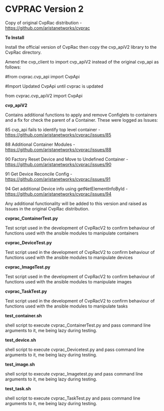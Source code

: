 # CVPRAC Version 2

Copy of original CvpRac distribution - https://github.com/aristanetworks/cvprac

**To Install**

Install the official version of CvpRac then copy the cvp_apiV2 library to the CvpRac directory.

Amend the cvp_client to import cvp_apiV2 instead of the original cvp_api as follows:

#from cvprac.cvp_api import CvpApi

#Import Updated CvpApi until cvprac is updated

from cvprac.cvp_apiV2 import CvpApi

**cvp_apiV2**

Contains additional functions to apply and remove Configlets to containers and a fix for check the parent of a Container.
These were logged as Issues:

85 cvp_api fails to identify top level container - https://github.com/aristanetworks/cvprac/issues/85

88 Additional Container Modules  - https://github.com/aristanetworks/cvprac/issues/88

90 Factory Reset Device and Move to Undefined Container - https://github.com/aristanetworks/cvprac/issues/90

91 Get Device Reconcile Config - https://github.com/aristanetworks/cvprac/issues/91

94 Get additional Device info using getNetElementInfoById - https://github.com/aristanetworks/cvprac/issues/94

Any additional functionality will be added to this version and raised as Issues in the original CvpRac distribution.

**cvprac_ContainerTest.py**

Test script used in the development of CvpRacV2 to confirm behaviour of functions used with the ansible modules to manipulate containers

**cvprac_DeviceTest.py**

Test script used in the development of CvpRacV2 to confirm behaviour of functions used with the ansible modules to manipulate devices

**cvprac_ImageTest.py**

Test script used in the development of CvpRacV2 to confirm behaviour of functions used with the ansible modules to manipulate images

**cvprac_TaskTest.py**

Test script used in the development of CvpRacV2 to confirm behaviour of functions used with the ansible modules to manipulate tasks

**test_container.sh**

shell script to execute cvprac_ContainerTest.py and pass command line arguments to it, me being lazy during testing.

**test_device.sh**

shell script to execute cvprac_Devicetest.py and pass command line arguments to it, me being lazy during testing.

**test_image.sh**

shell script to execute cvprac_Imagetest.py and pass command line arguments to it, me being lazy during testing.

**test_task.sh**

shell script to execute cvprac_TaskTest.py and pass command line arguments to it, me being lazy during testing.
